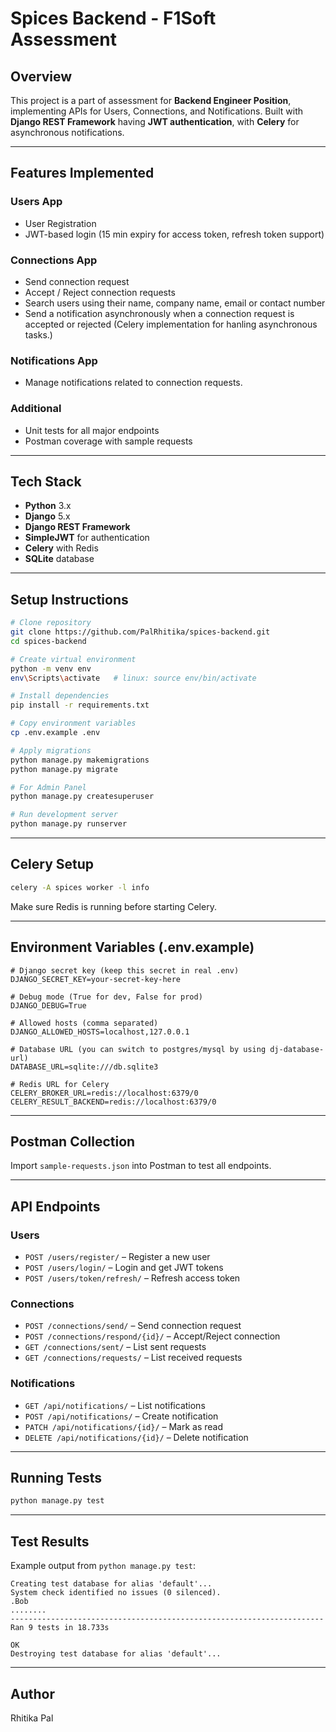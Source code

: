 # Spices Backend - F1Soft Assessment

## Overview
This project is a part of assessment for **Backend Engineer Position**, implementing APIs for Users, Connections, and Notifications.
Built with **Django REST Framework** having **JWT authentication**, with **Celery** for asynchronous notifications.

---

## Features Implemented

### Users App
- User Registration
- JWT-based login (15 min expiry for access token, refresh token support)


### Connections App
- Send connection request
- Accept / Reject connection requests
- Search users using their name, company name, email or contact number
- Send a notification asynchronously when a connection request is accepted or rejected (Celery implementation for hanling asynchronous tasks.)

### Notifications App
- Manage notifications related to connection requests.

### Additional
- Unit tests for all major endpoints
- Postman coverage with sample requests

---

## Tech Stack
- **Python** 3.x
- **Django** 5.x
- **Django REST Framework**
- **SimpleJWT** for authentication
- **Celery** with Redis
- **SQLite** database

---

## Setup Instructions

```bash
# Clone repository
git clone https://github.com/PalRhitika/spices-backend.git
cd spices-backend

# Create virtual environment
python -m venv env
env\Scripts\activate   # linux: source env/bin/activate

# Install dependencies
pip install -r requirements.txt

# Copy environment variables
cp .env.example .env

# Apply migrations
python manage.py makemigrations
python manage.py migrate

# For Admin Panel
python manage.py createsuperuser

# Run development server
python manage.py runserver
```

---

## Celery Setup

```bash
celery -A spices worker -l info
```

Make sure Redis is running before starting Celery.

---



## Environment Variables (.env.example)

```
# Django secret key (keep this secret in real .env)
DJANGO_SECRET_KEY=your-secret-key-here

# Debug mode (True for dev, False for prod)
DJANGO_DEBUG=True

# Allowed hosts (comma separated)
DJANGO_ALLOWED_HOSTS=localhost,127.0.0.1

# Database URL (you can switch to postgres/mysql by using dj-database-url)
DATABASE_URL=sqlite:///db.sqlite3

# Redis URL for Celery
CELERY_BROKER_URL=redis://localhost:6379/0
CELERY_RESULT_BACKEND=redis://localhost:6379/0
```

---

## Postman Collection
Import `sample-requests.json` into Postman to test all endpoints.

---

## API Endpoints

### **Users**
- `POST /users/register/` – Register a new user
- `POST /users/login/` – Login and get JWT tokens
- `POST /users/token/refresh/` – Refresh access token

### **Connections**
- `POST /connections/send/` – Send connection request
- `POST /connections/respond/{id}/` – Accept/Reject connection
- `GET /connections/sent/` – List sent requests
- `GET /connections/requests/` – List received requests

### **Notifications**
- `GET /api/notifications/` – List notifications
- `POST /api/notifications/` – Create notification
- `PATCH /api/notifications/{id}/` – Mark as read
- `DELETE /api/notifications/{id}/` – Delete notification

---
## Running Tests

```bash
python manage.py test
```

---

## Test Results
Example output from `python manage.py test`:
```
Creating test database for alias 'default'...
System check identified no issues (0 silenced).
.Bob
........
----------------------------------------------------------------------Ran 9 tests in 18.733s

OK
Destroying test database for alias 'default'...

```

---

## Author
Rhitika Pal
